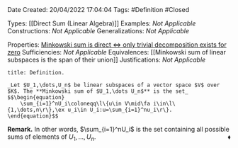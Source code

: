 <br />
<br />

Date Created: 20/04/2022 17:04:04
Tags: #Definition #Closed

Types: [[Direct Sum (Linear Algebra)]]
Examples: _Not Applicable_
Constructions: _Not Applicable_
Generalizations: _Not Applicable_

Properties: [Minkowski sum is direct $\Leftrightarrow$ only trivial decomposition exists for zero](Minkowski%20sum%20is%20direct%20iff%20only%20trivial%20decomposition%20exists%20for%20zero.md)
Sufficiencies: _Not Applicable_
Equivalences: [[Minkowski sum of linear subspaces is the span of their union]]
Justifications: _Not Applicable_

``` ad-Definition
title: Definition.

_Let $U_1,\dots,U_n$ be linear subspaces of a vector space $V$ over $K$. The **Minkowski sum of $U_1,\dots U_n$** is the set_
$$\begin{equation}
    \sum_{i=1}^nU_i\coloneqq\l\{u\in V\mid\fa i\in\l\{1,\dots,n\r\},\ex u_i\in U_i:u=\sum_{i=1}^nu_i\r\}.
\end{equation}$$

```

**Remark.** In other words, $\sum_{i=1}^nU_i$ is the set containing all possible sums of elements of $U_1,\dots,U_n$.<span style="float:right;">$\blacklozenge$</span>
